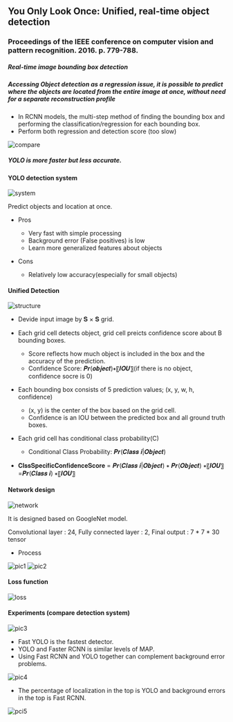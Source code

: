 ## You Only Look Once: Unified, real-time object detection
### Proceedings of the IEEE conference on computer vision and pattern recognition. 2016. p. 779-788.

##### Real-time image bounding box detection
##### Accessing Object detection as a regression issue, it is possible to predict where the objects are located from the entire image at once, without need for a separate reconstruction profile
* In RCNN models, the multi-step method of finding the bounding box and performing the classification/regression for each bounding box.
* Perform both regression and detection score (too slow)

![compare](https://github.com/Oh-Yoojin/Object-detection/blob/master/YOLO/images/01.png)
##### YOLO is more faster but less accurate.

#### YOLO detection system
![system](https://github.com/Oh-Yoojin/Object-detection/blob/master/YOLO/images/00.png)

Predict objects and location at once.
* Pros
  * Very fast with simple processing
  * Background error (False positives) is low
  * Learn more generalized features about objects

* Cons
  * Relatively low accuracy(especially for small objects)

#### Unified Detection
![structure](https://github.com/Oh-Yoojin/Object-detection/blob/master/YOLO/images/02.png)

- Devide input image by 𝐒 × 𝐒 grid.
- Each grid cell detects object, grid cell preicts confidence score about B bounding boxes.
  * Score reflects how much object is included in the box and the accuracy of the prediction.
  * Confidence Score: 𝑷𝒓⁡(𝒐𝒃𝒋𝒆𝒄𝒕)∗〖𝑰𝑶𝑼〗(if there is no object, confidence socre is 0)

- Each bounding box consists of 5 prediction values; (x, y, w, h, confidence)
  * (x, y) is the center of the box based on the grid cell.
  * Confidence is an IOU between the predicted box and all ground truth boxes.

- Each grid cell has conditional class probability(C)
  * Conditional Class Probability: 𝑷𝒓⁡(𝑪𝒍𝒂𝒔𝒔 𝒊|𝑶𝒃𝒋𝒆𝒄𝒕)
- 𝐂𝐥𝐬𝐬𝐒𝐩𝐞𝐜𝐢𝐟𝐢𝐜𝐂𝐨𝐧𝐟𝐢𝐝𝐞𝐧𝐜𝐞𝐒𝐜𝐨𝐫𝐞 =  𝑷𝒓⁡(𝑪𝒍𝒂𝒔𝒔 𝒊|𝑶𝒃𝒋𝒆𝒄𝒕) ∗ 𝑷𝒓⁡(𝑶𝒃𝒋𝒆𝒄𝒕) ∗〖𝑰𝑶𝑼〗=𝑷𝒓⁡(𝑪𝒍𝒂𝒔𝒔 𝒊) ∗〖𝑰𝑶𝑼〗

#### Network design
![network](https://github.com/Oh-Yoojin/Object-detection/blob/master/YOLO/images/03.png)

It is designed based on GoogleNet model.

Convolutional layer : 24, Fully connected layer : 2, Final output : 7 * 7 * 30 tensor


- Process

![pic1](https://github.com/Oh-Yoojin/Object-detection/blob/master/YOLO/images/04.png)
![pic2](https://github.com/Oh-Yoojin/Object-detection/blob/master/YOLO/images/05.png)


#### Loss function
![loss](https://github.com/Oh-Yoojin/Object-detection/blob/master/YOLO/images/06.png)


#### Experiments (compare detection system)
![pic3](https://github.com/Oh-Yoojin/Object-detection/blob/master/YOLO/images/07.png)

- Fast YOLO is the fastest detector.
- YOLO and Faster RCNN is similar levels of MAP.
- Using Fast RCNN and YOLO together can complement background error problems.


![pic4](https://github.com/Oh-Yoojin/Object-detection/blob/master/YOLO/images/08.png)
- The percentage of localization in the top is YOLO and background errors in the top is Fast RCNN.


![pci5](https://github.com/Oh-Yoojin/Object-detection/blob/master/YOLO/images/09.png)
